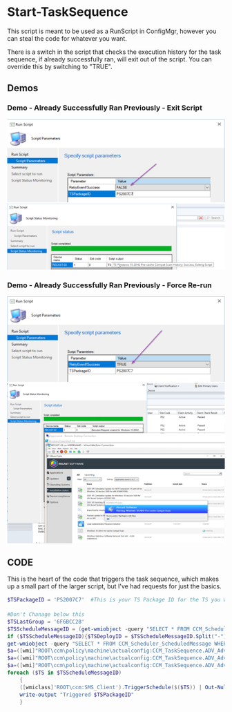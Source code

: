 # Start-TaskSequence

This script is meant to be used as a RunScript in ConfigMgr, however you can steal the code for whatever you want.

There is a switch in the script that checks the execution history for the task sequence, if already successfully ran, will exit out of the script.  You can override this by switching to "TRUE".

## Demos

### Demo - Already Successfully Ran Previously - Exit Script

[![StartTS01](StartTS01.png)](StartTS01.png)
[![StartTS02](StartTS02.png)](StartTS02.png)

### Demo - Already Successfully Ran Previously - Force Re-run

[![StartTS03](StartTS03.png)](StartTS03.png)
[![StartTS05](StartTS05.png)](StartTS05.png)

## CODE

This is the heart of the code that triggers the task sequence, which makes up a small part of the larger script, but I've had requests for just the basics.

```PowerShell
$TSPackageID = 'PS2007C7'  #This is your TS Package ID for the TS you want to Trigger

#Don't Chanage below this
$TSLastGroup = '6F6BCC28'
$TSScheduleMessageID = (get-wmiobject -query "SELECT * FROM CCM_Scheduler_ScheduledMessage WHERE ScheduledMessageID LIKE""%-$TSPackageID-$TSLastGroup""" -namespace "ROOT\ccm\policy\machine\actualconfig").ScheduledMessageID
if ($TSScheduleMessageID){$TSDeployID = $TSScheduleMessageID.Split("-")[0]}       
get-wmiobject -query "SELECT * FROM CCM_Scheduler_ScheduledMessage WHERE ScheduledMessageID='$TSDeployID-$TSPackageID-$TSLastGroup'" -namespace "ROOT\ccm\policy\machine\actualconfig" | Out-Null
$a=([wmi]"ROOT\ccm\policy\machine\actualconfig:CCM_TaskSequence.ADV_AdvertisementID='$TSDeployID',PKG_PackageID='$TSPackageID',PRG_ProgramID='*'");$a.ADV_RepeatRunBehavior='RerunAlways';$a.Put() | Out-Null
$a=([wmi]"ROOT\ccm\policy\machine\actualconfig:CCM_TaskSequence.ADV_AdvertisementID='$TSDeployID',PKG_PackageID='$TSPackageID',PRG_ProgramID='*'");$a.ADV_MandatoryAssignments=$True;$a.Put() | Out-Null
$a=([wmi]"ROOT\ccm\policy\machine\actualconfig:CCM_TaskSequence.ADV_AdvertisementID='$TSDeployID',PKG_PackageID='$TSPackageID',PRG_ProgramID='*'");$a.PRG_Requirements='<?xml version=''1.0'' ?><SWDReserved>    <PackageHashVersion>1</PackageHashVersion>    <PackageHash.1></PackageHash.1>    <PackageHash.2></PackageHash.2>    <NewPackageHash></NewPackageHash>    <ProductCode></ProductCode>    <DisableMomAlerts>false</DisableMomAlerts>    <RaiseMomAlertOnFailure>false</RaiseMomAlertOnFailure>    <BalloonRemindersRequired>false</BalloonRemindersRequired>    <PersistOnWriteFilterDevices>true</PersistOnWriteFilterDevices>    <DefaultProgram>true</DefaultProgram>    <PersistInCache>0</PersistInCache>    <DistributeOnDemand>false</DistributeOnDemand>    <Multicast>false</Multicast>    <MulticastOnly>false</MulticastOnly>    <MulticastEncrypt>false</MulticastEncrypt>    <DonotFallback>false</DonotFallback>    <PeerCaching>true</PeerCaching>    <OptionalPreDownload>true</OptionalPreDownload>    <PreDownloadRule></PreDownloadRule>    <Requirements></Requirements>    <AssignmentID></AssignmentID>    <ScheduledMessageID>CAS29CDE-CAS04823-6F6BCC28</ScheduledMessageID>    <OverrideServiceWindows>TRUE</OverrideServiceWindows>    <RebootOutsideOfServiceWindows>FALSE</RebootOutsideOfServiceWindows>    <WoLEnabled>FALSE</WoLEnabled>    <ShowTSProgressUI>FALSE</ShowTSProgressUI>    <UseTSCustomProgressMessage>FALSE</UseTSCustomProgressMessage>    <TSCustomProgressMessage><![CDATA[]]></TSCustomProgressMessage>    <ContainsAdditionalProperties>FALSE</ContainsAdditionalProperties></SWDReserved>';$a.Put() | Out-Null
foreach ($TS in $TSScheduleMessageID)
    {
    ([wmiclass]'ROOT\ccm:SMS_Client').TriggerSchedule($($TS)) | Out-Null
    write-output "Triggered $TSPackageID"
    }
```